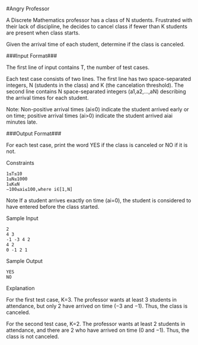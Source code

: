 #Angry Professor

A Discrete Mathematics professor has a class of N students. Frustrated with their lack of discipline, he decides to cancel class if fewer than K students are present when class starts.

Given the arrival time of each student, determine if the class is canceled.

###Input Format###

The first line of input contains T, the number of test cases.

Each test case consists of two lines. The first line has two space-separated integers, N (students in the class) and K (the cancelation threshold). 
The second line contains N space-separated integers (a1,a2,…,aN) describing the arrival times for each student.

Note: Non-positive arrival times (ai≤0) indicate the student arrived early or on time; positive arrival times (ai>0) indicate the student arrived aiai minutes late.

###Output Format###

For each test case, print the word YES if the class is canceled or NO if it is not.

Constraints
```
1≤T≤10
1≤N≤1000
1≤K≤N
−100≤ai≤100,where i∈[1,N]
```
Note 
If a student arrives exactly on time (ai=0), the student is considered to have entered before the class started.

Sample Input
```
2
4 3
-1 -3 4 2
4 2
0 -1 2 1
```

Sample Output
```
YES
NO
```

Explanation

For the first test case, K=3. The professor wants at least 3 students in attendance, but only 2 have arrived on time (−3 and −1). Thus, the class is canceled.

For the second test case, K=2. The professor wants at least 2 students in attendance, and there are 2 who have arrived on time (0 and −1). Thus, the class is not canceled.
